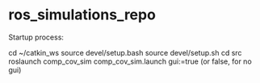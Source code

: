 # ros_simulations_repo

Startup process:

  cd ~/catkin_ws
  source devel/setup.bash
  source devel/setup.sh
  cd src
  roslaunch comp_cov_sim comp_cov_sim.launch gui:=true (or false, for no gui) 
  
